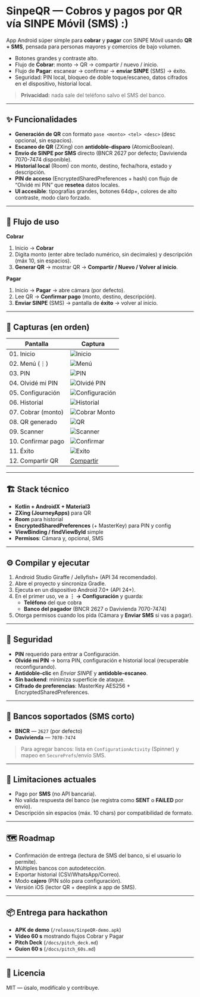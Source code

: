 # SinpeQR — Cobros y pagos por QR vía SINPE Móvil (SMS) :)

App Android súper simple para **cobrar** y **pagar** con SINPE Móvil usando **QR + SMS**, pensada para personas mayores y comercios de bajo volumen.  
- Botones grandes y contraste alto.  
- Flujo de **Cobrar**: monto → QR → compartir / nuevo / inicio.  
- Flujo de **Pagar**: escanear → confirmar → **enviar SINPE** (SMS) → éxito.  
- Seguridad: PIN local, bloqueo de doble toque/escaneo, datos cifrados en el dispositivo, historial local.

> **Privacidad:** nada sale del teléfono salvo el SMS del banco.

---

## ✨ Funcionalidades
- **Generación de QR** con formato `pase <monto> <tel> <desc>` (desc opcional, sin espacios).
- **Escaneo de QR** (ZXing) con **antidoble-disparo** (AtomicBoolean).
- **Envío de SINPE por SMS** directo (BNCR 2627 por defecto; Davivienda 7070-7474 disponible).
- **Historial local** (Room) con monto, destino, fecha/hora, estado y descripción.
- **PIN de acceso** (EncryptedSharedPreferences + hash) con flujo de “Olvidé mi PIN” que **resetea** datos locales.
- **UI accesible**: tipografías grandes, botones 64dp+, colores de alto contraste, modo claro forzado.

---

## 🧭 Flujo de uso
**Cobrar**
1. Inicio → **Cobrar**  
2. Digita monto (enter abre teclado numérico, sin decimales) y descripción (máx 10, sin espacios).  
3. **Generar QR** → mostrar QR → **Compartir / Nuevo / Volver al inicio**.

**Pagar**
1. Inicio → **Pagar** → abre cámara (por defecto).  
2. Lee QR → **Confirmar pago** (monto, destino, descripción).  
3. **Enviar SINPE** (SMS) → pantalla de **éxito** → volver al inicio.

---

## 📸 Capturas (en orden)

| Pantalla | Captura |
|---|---|
| 01. Inicio | ![Inicio](docs/screens/01_home.jpg) |
| 02. Menú (⋮) | ![Menú](docs/screens/02_overflow.jpg) |
| 03. PIN | ![PIN](docs/screens/03_pin.jpg) |
| 04. Olvidé mi PIN | ![Olvidé PIN](docs/screens/04_forgot_pin.jpg) |
| 05. Configuración | ![Configuración](docs/screens/05_config.jpg) |
| 06. Historial | ![Historial](docs/screens/06_history.jpg) |
| 07. Cobrar (monto) | ![Cobrar Monto](docs/screens/07_cobrar_input.jpg) |
| 08. QR generado | ![QR](docs/screens/08_qr.jpg) |
| 09. Scanner | ![Scanner](docs/screens/09_scanner.jpg) |
| 10. Confirmar pago | ![Confirmar](docs/screens/10_confirm.jpg) |
| 11. Éxito | ![Exito](docs/screens/11_success.jpg) |
| 12. Compartir QR |  [Compartir](docs/screens/12_share.jpg) |


---

## 🏗️ Stack técnico
- **Kotlin + AndroidX + Material3**
- **ZXing (JourneyApps)** para QR
- **Room** para historial
- **EncryptedSharedPreferences** (+ MasterKey) para PIN y config
- **ViewBinding / findViewById** simple
- **Permisos**: Cámara y, opcional, SMS

---

## ⚙️ Compilar y ejecutar
1. Android Studio Giraffe / Jellyfish+ (API 34 recomendado).  
2. Abre el proyecto y sincroniza Gradle.  
3. Ejecuta en un dispositivo Android 7.0+ (API 24+).  
4. En el primer uso, ve a **⋮ → Configuración** y guarda:  
   - **Teléfono** del que cobra  
   - **Banco del pagador** (BNCR 2627 o Davivienda 7070-7474)  
5. Otorga permisos cuando los pida (Cámara y **Enviar SMS** si vas a pagar).

---

## 🔐 Seguridad
- **PIN** requerido para entrar a Configuración.  
- **Olvidé mi PIN** → borra PIN, configuración e historial local (recuperable reconfigurando).  
- **Antidoble-clic** en *Enviar SINPE* y **antidoble-escaneo**.  
- **Sin backend**: minimiza superficie de ataque.  
- **Cifrado de preferencias**: MasterKey AES256 + EncryptedSharedPreferences.

---

## 🏦 Bancos soportados (SMS corto)
- **BNCR** — `2627` (por defecto)  
- **Davivienda** — `7070-7474`  
> Para agregar bancos: lista en `ConfigurationActivity` (Spinner) y mapeo en `SecurePrefs`/envío SMS.

---

## 🚧 Limitaciones actuales
- Pago por **SMS** (no API bancaria).  
- No valida respuesta del banco (se registra como **SENT** o **FAILED** por envío).  
- Descripción sin espacios (máx. 10 chars) por compatibilidad de formato.

---

## 🗺️ Roadmap
- Confirmación de entrega (lectura de SMS del banco, si el usuario lo permite).  
- Múltiples bancos con autodetección.  
- Exportar historial (CSV/WhatsApp/Correo).  
- Modo **cajero** (PIN sólo para configuración).  
- Versión iOS (lector QR + deeplink a app de SMS).

---

## 📦 Entrega para hackathon
- **APK de demo** (`/release/SinpeQR-demo.apk`)  
- **Video 60 s** mostrando flujos Cobrar y Pagar  
- **Pitch Deck** (`/docs/pitch_deck.md`)  
- **Guion 60 s** (`/docs/pitch_60s.md`)

---

## 📝 Licencia
MIT — úsalo, modifícalo y contribuye.
